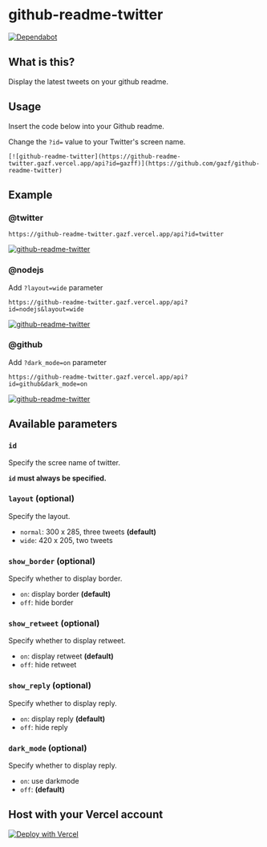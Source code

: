 # github-readme-twitter
[![Dependabot](https://badgen.net/badge/Dependabot/enabled/green?icon=dependabot)](https://dependabot.com/)

## What is this?
Display the latest tweets on your github readme.

## Usage
Insert the code below into your Github readme.

Change the `?id=` value to your Twitter's screen name.
```
[![github-readme-twitter](https://github-readme-twitter.gazf.vercel.app/api?id=gazff)](https://github.com/gazf/github-readme-twitter)
```

## Example
### @twitter

`https://github-readme-twitter.gazf.vercel.app/api?id=twitter`

[![github-readme-twitter](https://github-readme-twitter.gazf.vercel.app/api?id=twitter)](https://github.com/gazf/github-readme-twitter)

### @nodejs
Add `?layout=wide` parameter

`https://github-readme-twitter.gazf.vercel.app/api?id=nodejs&layout=wide`

[![github-readme-twitter](https://github-readme-twitter.gazf.vercel.app/api?id=nodejs&layout=wide)](https://github.com/gazf/github-readme-twitter)

### @github
Add `?dark_mode=on` parameter

`https://github-readme-twitter.gazf.vercel.app/api?id=github&dark_mode=on`

[![github-readme-twitter](https://github-readme-twitter.gazf.vercel.app/api?id=github&dark_mode=on)](https://github.com/gazf/github-readme-twitter)

## Available parameters
### `id`
Specify the scree name of twitter.

**`id` must always be specified.**

### `layout` (optional)
Specify the layout.
+ `normal`: 300 x 285, three tweets **(default)**
+ `wide`: 420 x 205, two tweets

### `show_border` (optional)
Specify whether to display border.
+ `on`: display border **(default)**
+ `off`: hide border

### `show_retweet` (optional)
Specify whether to display retweet.
+ `on`: display retweet **(default)**
+ `off`: hide retweet

### `show_reply` (optional)
Specify whether to display reply.
+ `on`: display reply **(default)**
+ `off`: hide reply

### `dark_mode` (optional)
Specify whether to display reply.
+ `on`: use darkmode
+ `off`: **(default)**

## Host with your Vercel account
[![Deploy with Vercel](https://vercel.com/button)](https://vercel.com/import/git?s=https%3A%2F%2Fgithub.com%2Fgazf%2Fgithub-readme-twitter)
